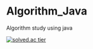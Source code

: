 # Algorithm_Java
Algorithm study using java

[![solved.ac tier](http://mazassumnida.wtf/api/v2/generate_badge?boj=smacow)](https://solved.ac/smacow)

